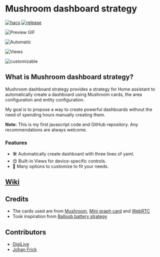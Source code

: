 # Mushroom dashboard strategy

[![hacs][hacsBadge]][hacsUrl]
[![release][releaseBadge]][releaseUrl]

![Preview GIF](./docs/preview.gif)

![Automatic](./docs/auto.png)

![Views](./docs/views.png)

![customizable](./docs/customizable.png)

## What is Mushroom dashboard strategy?

Mushroom dashboard strategy provides a strategy for Home assistant to automatically create a dashboard using Mushroom
cards, the area configuration and entity configuration.

My goal is to propose a way to create powerful dashboards without the need of spending hours manually creating them.

**Note:** This is my first javascript code and GitHub repository. Any recommendations are always welcome.

### Features

- 🛠 Automatically create dashboard with three lines of yaml.
- 😍 Built-in Views for device-specific controls.
- 🎨 Many options to customize to fit your needs.

## [Wiki](https://github.com/AalianKhan/mushroom-strategy/wiki)

## Credits

* The cards used are from [Mushroom][mushroomUrl], [Mini graph card][mini-graphUrl] and [WebRTC][webRtcUrl]
* Took inspiration from [Balloob battery strategy][balloobBatteryUrl]

## Contributors

* [DigiLive](https://github.com/DigiLive)
* [Johan Frick](https://github.com/johanfrick)

<!-- Badges References -->

[hacsBadge]: https://img.shields.io/badge/HACS-Default-41BDF5.svg

[releaseBadge]: https://img.shields.io/github/v/release/AalianKhan/mushroom-strategy?include_prereleases

<!-- Other References -->

[hacsUrl]: https://hacs.xyz

[releaseUrl]: https://github.com/AalianKhan/mushroom-strategy/releases

[mushroomUrl]: https://github.com/piitaya/lovelace-mushroom

[mushroom-chipsUrl]: https://github.com/piitaya/lovelace-mushroom/blob/main/docs/cards/chips.md

[mini-graphUrl]: https://github.com/kalkih/mini-graph-card

[webRtcUrl]: https://github.com/AlexxIT/WebRTC

[balloobBatteryUrl]: https://gist.github.com/balloob/4a70c83287ddba4e9085cb578ffb161f

